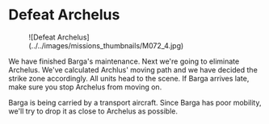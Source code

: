# Defeat Archelus

<figure markdown>
  ![Defeat Archelus](../../images/missions_thumbnails/M072_4.jpg)
</figure>

We have finished Barga's maintenance. Next we're going to eliminate Archelus.
We've calculated Archlus' moving path and we have decided the strike zone accordingly. All units head to the scene. If Barga arrives late, make sure you stop Archelus from moving on.

Barga is being carried by a transport aircraft. Since Barga has poor mobility, we'll try to drop it as close to Archelus as possible.
